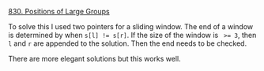 [830. Positions of Large Groups](https://leetcode.com/problems/positions-of-large-groups/)

To solve this I used two pointers for a sliding window. The end of a window is determined by when `s[l] != s[r]`. If the size of the window is ` >= 3`, then `l` and `r` are appended to the solution. Then the end needs to be checked.

There are more elegant solutions but this works well.